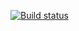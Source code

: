 [![Build status](https://ci.appveyor.com/api/projects/status/4hrb5gsmujmdnfo9/branch/master?svg=true)](https://ci.appveyor.com/project/aledavydkin/js-2lvl-4-2/branch/master)

